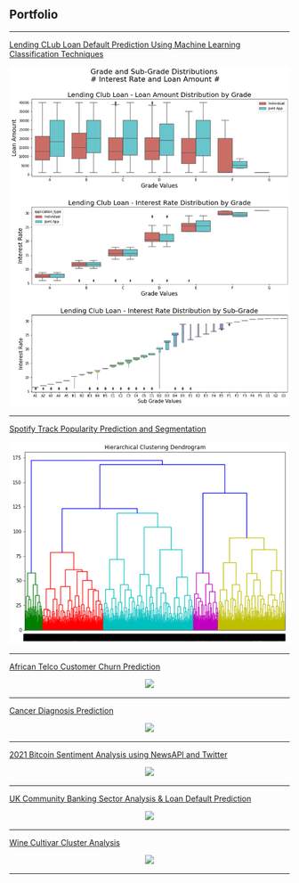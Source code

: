 ## Portfolio

---

[Lending CLub Loan Default Prediction Using Machine Learning Classification Techniques](https://github.com/pwamburu/pwamburu.github.io/blob/main/portfolio/Lending%20Club%20Loan%20Default%20Prediction/Lending_Club_Loan_Default_Prediction_Using_Classification_Techniques.md)
<center><img src="images/lending_club_thumbnail.png?raw=true"/></center>

---
[Spotify Track Popularity Prediction and Segmentation](https://github.com/pwamburu/pwamburu.github.io/blob/main/portfolio/spotify/Spotify_Track_Popularity_Prediction_and_Segmentation.md)
<center><img src="images/spotify_thumbnail.png?raw=true"/></center>

---
[African Telco Customer Churn Prediction](https://github.com/pwamburu/pwamburu.github.io/blob/main/portfolio/telco_customer_churn_prediction/Predicting_Telco_Customer_Churn_Using_Classification_Techniques.md)
<center><img src="images/telco/png?raw=true"/></center>

---
[Cancer Diagnosis Prediction](https://github.com/pwamburu/pwamburu.github.io/blob/main/portfolio/Cancer%20Diagnosis/Cancer_Diagnosis_Regression_Analysis.md)
<center><img src="images/cancer/png?raw=true"/></center>

---
[2021 Bitcoin Sentiment Analysis using NewsAPI and Twitter](https://github.com/pwamburu/pwamburu.github.io/tree/main/portfolio/2021%20Bitcoin%20Sentiment%20Analysis)
<center><img src="images/bitcoin/png?raw=true"/></center>

---
[UK Community Banking Sector Analysis & Loan Default Prediction](https://github.com/pwamburu/pwamburu.github.io/blob/main/portfolio/Exploring%20the%20UK's%20Community%20Banking%20Market/UK%20Community%20Banking%20Sector%20Analysis%20and%20Default%20Prediction.md)
<center><img src="images/community_banking/png?raw=true"/></center>

---
[Wine Cultivar Cluster Analysis](https://github.com/pwamburu/pwamburu.github.io/blob/main/portfolio/Wine%20Cultivar%20Cluster%20Analsyis/Wine_Cultivar_Cluster_Analysis_Using_Unsupervised_ML_Clustering_Techniques.md)
<center><img src="images/wine/png?raw=true"/></center>

---

